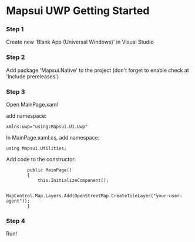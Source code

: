 # Mapsui UWP Getting Started

### Step 1 

Create new 'Blank App (Universal Windows)' in Visual Studio

### Step 2

Add package 'Mapsui.Native' to the project (don't forget to enable check at 'Include prereleases')

### Step 3

Open MainPage.xaml

add namespace:

```
xmlns:uwp="using:Mapsui.UI.Uwp"
```

In MainPage.xaml.cs, add namespace:

```
using Mapsui.Utilities;
```

Add code to the constructor:

```
        public MainPage()
        {
            this.InitializeComponent();

            MapControl.Map.Layers.Add(OpenStreetMap.CreateTileLayer("your-user-agent"));
        }

```

### Step 4

Run!
